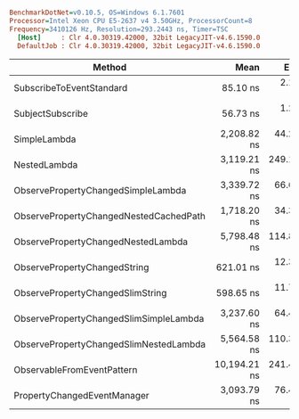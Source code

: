 ``` ini

BenchmarkDotNet=v0.10.5, OS=Windows 6.1.7601
Processor=Intel Xeon CPU E5-2637 v4 3.50GHz, ProcessorCount=8
Frequency=3410126 Hz, Resolution=293.2443 ns, Timer=TSC
  [Host]     : Clr 4.0.30319.42000, 32bit LegacyJIT-v4.6.1590.0
  DefaultJob : Clr 4.0.30319.42000, 32bit LegacyJIT-v4.6.1590.0


```
 |                                 Method |         Mean |      Error |     StdDev |       Median | Scaled | ScaledSD |  Gen 0 |  Gen 1 | Allocated |
 |--------------------------------------- |-------------:|-----------:|-----------:|-------------:|-------:|---------:|-------:|-------:|----------:|
 |               SubscribeToEventStandard |     85.10 ns |   2.110 ns |   6.019 ns |     84.04 ns |   1.00 |     0.00 | 0.0165 |      - |      88 B |
 |                       SubjectSubscribe |     56.73 ns |   1.207 ns |   1.482 ns |     56.46 ns |   0.67 |     0.05 | 0.0074 |      - |      40 B |
 |                           SimpleLambda |  2,208.82 ns |  44.229 ns | 124.748 ns |  2,177.20 ns |  26.08 |     2.30 | 0.0813 |      - |     472 B |
 |                           NestedLambda |  3,119.21 ns | 249.136 ns | 734.583 ns |  2,732.43 ns |  36.83 |     9.00 | 0.1149 |      - |     644 B |
 |      ObservePropertyChangedSimpleLambda |  3,339.72 ns |  66.601 ns | 133.010 ns |  3,335.26 ns |  39.43 |     3.10 | 0.1782 |      - |     984 B |
 | ObservePropertyChangedNestedCachedPath |  1,718.20 ns |  34.392 ns |  84.364 ns |  1,727.39 ns |  20.29 |     1.70 | 0.1640 |      - |     888 B |
 |     ObservePropertyChangedNestedLambda |  5,798.48 ns | 114.840 ns | 292.303 ns |  5,774.10 ns |  68.46 |     5.78 | 0.2768 |      - |    1532 B |
 |           ObservePropertyChangedString |    621.01 ns |  12.364 ns |  27.654 ns |    620.53 ns |   7.33 |     0.59 | 0.0905 |      - |     492 B |
 |       ObservePropertyChangedSlimString |    598.65 ns |  11.765 ns |  14.449 ns |    597.87 ns |   7.07 |     0.51 | 0.0901 |      - |     492 B |
 | ObservePropertyChangedSlimSimpleLambda |  3,237.60 ns |  64.471 ns | 131.697 ns |  3,235.05 ns |  38.23 |     3.02 | 0.1790 |      - |     984 B |
 | ObservePropertyChangedSlimNestedLambda |  5,564.58 ns | 110.336 ns | 264.357 ns |  5,527.79 ns |  65.70 |     5.44 | 0.2768 |      - |    1532 B |
 |             ObservableFromEventPattern | 10,194.21 ns | 241.498 ns | 692.903 ns | 10,038.60 ns | 120.36 |    11.55 | 0.2667 | 0.0226 |    1695 B |
 |            PropertyChangedEventManager |  3,093.79 ns |  76.444 ns | 222.992 ns |  3,095.31 ns |  36.53 |     3.61 | 0.1076 | 0.1038 |     620 B |
